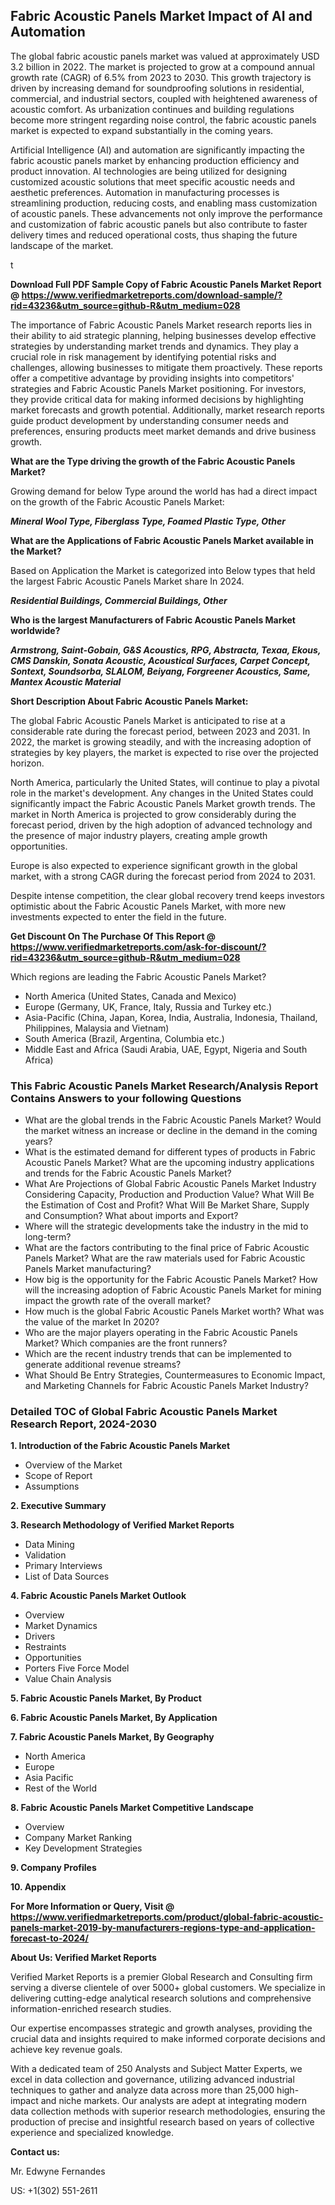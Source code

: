 <h2>Fabric Acoustic Panels Market Impact of AI and Automation</h2><p>The global fabric acoustic panels market was valued at approximately USD 3.2 billion in 2022. The market is projected to grow at a compound annual growth rate (CAGR) of 6.5% from 2023 to 2030. This growth trajectory is driven by increasing demand for soundproofing solutions in residential, commercial, and industrial sectors, coupled with heightened awareness of acoustic comfort. As urbanization continues and building regulations become more stringent regarding noise control, the fabric acoustic panels market is expected to expand substantially in the coming years.</p><p>Artificial Intelligence (AI) and automation are significantly impacting the fabric acoustic panels market by enhancing production efficiency and product innovation. AI technologies are being utilized for designing customized acoustic solutions that meet specific acoustic needs and aesthetic preferences. Automation in manufacturing processes is streamlining production, reducing costs, and enabling mass customization of acoustic panels. These advancements not only improve the performance and customization of fabric acoustic panels but also contribute to faster delivery times and reduced operational costs, thus shaping the future landscape of the market.</p>t</p><p id="" class=""><strong>Download Full PDF Sample Copy of Fabric Acoustic Panels Market Report @ <a href="https://www.verifiedmarketreports.com/download-sample/?rid=43236&utm_source=github-R&utm_medium=028" target="_blank">https://www.verifiedmarketreports.com/download-sample/?rid=43236&utm_source=github-R&utm_medium=028</a></strong></p><p>The importance of&nbsp;Fabric Acoustic Panels Market research reports lies in their ability to aid strategic planning, helping businesses develop effective strategies by understanding market trends and dynamics. They play a crucial role in risk management by identifying potential risks and challenges, allowing businesses to mitigate them proactively. These reports offer a competitive advantage by providing insights into competitors' strategies and Fabric Acoustic Panels Market positioning. For investors, they provide critical data for making informed decisions by highlighting market forecasts and growth potential. Additionally, market research reports guide product development by understanding consumer needs and preferences, ensuring products meet market demands and drive business growth.</p><p><strong>What are the&nbsp;Type driving the growth of the Fabric Acoustic Panels Market?</strong></p><p id="" class="">Growing demand for below Type around the world has had a direct impact on the growth of the Fabric Acoustic Panels Market:</p><em><strong>Mineral Wool Type, Fiberglass Type, Foamed Plastic Type, Other</strong></em></p><strong>What are the&nbsp;Applications&nbsp;of Fabric Acoustic Panels Market available in the Market?</strong></p><p id="" class="">Based on Application the Market is categorized into Below types that held the largest Fabric Acoustic Panels Market share In 2024.</p><em><strong>Residential Buildings, Commercial Buildings, Other</strong></em></p><strong>Who is the largest Manufacturers of Fabric Acoustic Panels Market worldwide?</strong></p><p><em><strong>Armstrong, Saint-Gobain, G&S Acoustics, RPG, Abstracta, Texaa, Ekous, CMS Danskin, Sonata Acoustic, Acoustical Surfaces, Carpet Concept, Sontext, Soundsorba, SLALOM, Beiyang, Forgreener Acoustics, Same, Mantex Acoustic Material</strong></em></p><p id="" class=""><strong>Short Description About Fabric Acoustic Panels Market:</strong></p><p>The global Fabric Acoustic Panels Market is anticipated to rise at a considerable rate during the forecast period, between 2023 and 2031. In 2022, the market is growing steadily, and with the increasing adoption of strategies by key players, the market is expected to rise over the projected horizon.</p><p>North America, particularly the United States, will continue to play a pivotal role in the market's development. Any changes in the United States could significantly impact the Fabric Acoustic Panels Market growth trends. The market in North America is projected to grow considerably during the forecast period, driven by the high adoption of advanced technology and the presence of major industry players, creating ample growth opportunities.</p><p>Europe is also expected to experience significant growth in the global market, with a strong CAGR during the forecast period from 2024 to 2031.</p><p>Despite intense competition, the clear global recovery trend keeps investors optimistic about the Fabric Acoustic Panels Market, with more new investments expected to enter the field in the future.</p><p id="" class=""><strong>Get Discount On The Purchase Of This Report @ <a href="https://www.verifiedmarketreports.com/ask-for-discount/?rid=43236&utm_source=github-R&utm_medium=028" target="_blank">https://www.verifiedmarketreports.com/ask-for-discount/?rid=43236&utm_source=github-R&utm_medium=028</a></strong></p>Which regions are leading the Fabric Acoustic Panels Market?</p><ul><li>North America (United States, Canada and Mexico)</li><li>Europe (Germany, UK, France, Italy, Russia and Turkey etc.)</li><li>Asia-Pacific (China, Japan, Korea, India, Australia, Indonesia, Thailand, Philippines, Malaysia and Vietnam)</li><li>South America (Brazil, Argentina, Columbia etc.)</li><li>Middle East and Africa (Saudi Arabia, UAE, Egypt, Nigeria and South Africa)</li></ul><h3 id="" class="">This Fabric Acoustic Panels Market Research/Analysis Report Contains Answers to your following Questions</h3><ul><li>What are the global trends in the Fabric Acoustic Panels Market? Would the market witness an increase or decline in the demand in the coming years?</li><li>What is the estimated demand for different types of products in Fabric Acoustic Panels Market? What are the upcoming industry applications and trends for the Fabric Acoustic Panels Market?</li><li>What Are Projections of Global Fabric Acoustic Panels Market Industry Considering Capacity, Production and Production Value? What Will Be the Estimation of Cost and Profit? What Will Be Market Share, Supply and Consumption? What about imports and Export?</li><li>Where will the strategic developments take the industry in the mid to long-term?</li><li>What are the factors contributing to the final price of Fabric Acoustic Panels Market? What are the raw materials used for Fabric Acoustic Panels Market manufacturing?</li><li>How big is the opportunity for the Fabric Acoustic Panels Market? How will the increasing adoption of Fabric Acoustic Panels Market for mining impact the growth rate of the overall market?</li><li>How much is the global Fabric Acoustic Panels Market worth? What was the value of the market In 2020?</li><li>Who are the major players operating in the Fabric Acoustic Panels Market? Which companies are the front runners?</li><li>Which are the recent industry trends that can be implemented to generate additional revenue streams?</li><li>What Should Be Entry Strategies, Countermeasures to Economic Impact, and Marketing Channels for Fabric Acoustic Panels Market Industry?</li></ul><h3 id="" class="">Detailed TOC of Global Fabric Acoustic Panels Market Research Report, 2024-2030</h3><p id="" class=""><strong>1. Introduction of the Fabric Acoustic Panels Market</strong></p><ul><li>Overview of the Market</li><li>Scope of Report</li><li>Assumptions</li></ul><p id="" class=""><strong>2. Executive Summary</strong></p><p id="" class=""><strong>3. Research Methodology of Verified Market Reports</strong></p><ul><li>Data Mining</li><li>Validation</li><li>Primary Interviews</li><li>List of Data Sources</li></ul><p id="" class=""><strong>4. Fabric Acoustic Panels Market Outlook</strong></p><ul><li>Overview</li><li>Market Dynamics</li><li>Drivers</li><li>Restraints</li><li>Opportunities</li><li>Porters Five Force Model</li><li>Value Chain Analysis</li></ul><p id="" class=""><strong>5. Fabric Acoustic Panels Market, By Product</strong></p><p id="" class=""><strong>6. Fabric Acoustic Panels Market, By Application</strong></p><p id="" class=""><strong>7. Fabric Acoustic Panels Market, By Geography</strong></p><ul><li>North America</li><li>Europe</li><li>Asia Pacific</li><li>Rest of the World</li></ul><p id="" class=""><strong>8. Fabric Acoustic Panels Market Competitive Landscape</strong></p><ul><li>Overview</li><li>Company Market Ranking</li><li>Key Development Strategies</li></ul><p id="" class=""><strong>9. Company Profiles</strong></p><p id="" class=""><strong>10. Appendix</strong></p><p id="" class=""><strong>For More Information or Query, Visit @ <a href="https://www.verifiedmarketreports.com/product/global-fabric-acoustic-panels-market-2019-by-manufacturers-regions-type-and-application-forecast-to-2024/" target="_blank">https://www.verifiedmarketreports.com/product/global-fabric-acoustic-panels-market-2019-by-manufacturers-regions-type-and-application-forecast-to-2024/</a></strong></p><p id="" class=""><strong>About Us: Verified Market Reports</strong></p><p id="" class="">Verified Market Reports is a premier Global Research and Consulting firm serving a diverse clientele of over 5000+ global customers. We specialize in delivering cutting-edge analytical research solutions and comprehensive information-enriched research studies.</p><p id="" class="">Our expertise encompasses strategic and growth analyses, providing the crucial data and insights required to make informed corporate decisions and achieve key revenue goals.</p><p id="" class="">With a dedicated team of 250 Analysts and Subject Matter Experts, we excel in data collection and governance, utilizing advanced industrial techniques to gather and analyze data across more than 25,000 high-impact and niche markets. Our analysts are adept at integrating modern data collection methods with superior research methodologies, ensuring the production of precise and insightful research based on years of collective experience and specialized knowledge.</p><p id="" class=""><strong>Contact us:</strong></p><p id="" class="">Mr. Edwyne Fernandes</p><p id="" class="">US: +1(302) 551-2611</p>